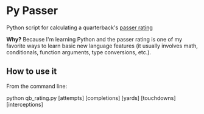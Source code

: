 Py Passer
========

Python script for calculating a quarterback's [passer rating](http://en.wikipedia.org/wiki/Passer_rating) 

**Why?** Because I'm learning Python and the passer rating is one of my favorite ways to learn basic new language features (it usually involves math, conditionals, function arguments, type conversions, etc.). 

How to use it
-----

From the command line: 

python qb_rating.py [attempts] [completions] [yards] [touchdowns] [interceptions] 


